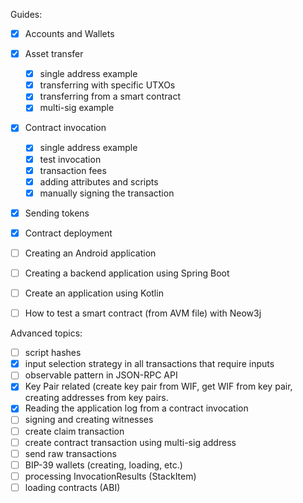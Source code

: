 Guides:

-[x] Accounts and Wallets
- [x] Asset transfer
  - [x] single address example
  - [x] transferring with specific UTXOs
  - [x] transferring from a smart contract
  - [x] multi-sig example
- [x] Contract invocation 
  - [x] single address example
  - [x] test invocation
  - [x] transaction fees
  - [x] adding attributes and scripts
  - [x] manually signing the transaction
- [x] Sending tokens
- [x] Contract deployment
- [ ] Creating an Android application
- [ ] Creating a backend application using Spring Boot
- [ ] Create an application using Kotlin
- [ ] How to test a smart contract (from AVM file) with Neow3j


Advanced topics:

- [ ] script hashes
- [x] input selection strategy in all transactions that require inputs
- [ ] observable pattern in JSON-RPC API
- [x] Key Pair related (create key pair from WIF, get WIF from key pair, creating addresses from key pairs.
- [x] Reading the application log from a contract invocation 
- [ ] signing and creating witnesses
- [ ] create claim transaction
- [ ] create contract transaction using multi-sig address
- [ ] send raw transactions
- [ ] BIP-39 wallets (creating, loading, etc.)
- [ ] processing InvocationResults (StackItem)
- [ ] loading contracts (ABI)